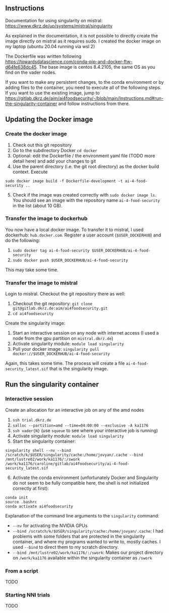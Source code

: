 ## Instructions

Documentation for using singularity on mistral:
https://www.dkrz.de/up/systems/mistral/singularity

As explained in the documentation, it is not possible to directly create the image directly on mistral as it requires sudo. I created the docker image on my laptop (ubuntu 20.04 running via wsl 2)

The Dockerfile was written following https://towardsdatascience.com/conda-pip-and-docker-ftw-d64fe638dc45. The base image is centos 8.4.2105, the same OS as you find on the vader nodes.

If you want to make any persistent changes, to the conda environment or by adding files to the container, you need to execute all of the following steps. If you want to use the existing image, jump to https://gitlab.dkrz.de/aim/ai4foodsecurity/-/blob/main/Instructions.md#run-the-singularity-container and follow instructions from there.

## Updating the Docker image

### Create the docker image

1. Check out this git repository
2. Go to the subdirectory Docker `cd docker`
3. Optional: edit the Dockerfile / the environment yaml file (TODO more detail here) and add your changes to git
4. Use the parent directory (i.e. the git root directory) as the docker build context. Execute 

`sudo docker image build -f Dockerfile-development -t ai-4-food-security ..`

5. Check if the image was created correctly with `sudo docker image ls`. You should see an image with the repository name `ai-4-food-security` in the list (about 10 GB).

### Transfer the image to dockerhub

You now have a local docker image. To transfer it to mistral, I used dockerhub: `hub.docker.com`. Register a user account (`$USER_DOCKERHUB`) and do the following:

1. `sudo docker tag ai-4-food-security $USER_DOCKERHUB/ai-4-food-security` 
2. `sudo docker push $USER_DOCKERHUB/ai-4-food-security`

This may take some time.

### Transfer the image to mistral

Login to mistral. Checkout the git repository there as well:

1. Checkout the git repository: `git clone git@gitlab.dkrz.de:aim/ai4foodsecurity.git`
2. `cd ai4foodsecurity`

Create the singularity image:

1. Start an interactive session on any node with internet access (I used a node from the gpu partition on `mistral.dkrz.de`)
2. Activate singularity module: `module load singularity`
3. Pull your docker image: `singularity pull docker://$USER_DOCKERHUB/ai-4-food-security`

Again, this takes some time. The process will create a file `ai-4-food-security_latest.sif` that is the singularity image.

## Run the singularity container

### Interactive session

Create an allocation for an interactive job on any of the amd nodes

1. `ssh trial.dkrz.de`
2. `salloc --partition=amd --time=04:00:00 --exclusive -A ka1176`
3. `ssh vader{N}` (use `squeue` to see where your interactive job is running)
4. Activate singularity module: `module load singularity`
5. Start the singularity container: 

```singularity shell --nv --bind /scratch/k/$USER/singularity/cache:/home/jovyan/.cache --bind /mnt/lustre02/work/ka1176/:/swork /work/ka1176/caroline/gitlab/ai4foodsecurity/ai-4-food-security_latest.sif```

6. Activate the conda environment (unfortunately Docker and Singularity do not seem to be fully compatible here, the shell is not initialized correctly at first): 

```
conda init 
source .bashrc
conda activate ai4foodsecurity
```

Explanation of the command line arguments to the `singularity` command:

- `--nv` for activating the NVIDIA GPUs
- `--bind /scratch/k/$USER/singularity/cache:/home/jovyan/.cache`: I had problems with some folders that are protected in the singularity container, and where my programs wanted to write to, mostly caches. I used `--bind` to direct them to my scratch directory.
- `--bind /mnt/lustre02/work/ka1176/:/swork`: Makes our project directory on `/work/ka1176` available within the singularity container as `/swork`

### From a script

TODO

### Starting NNI trials

TODO

